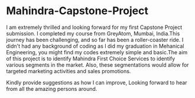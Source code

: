 # Mahindra-Capstone-Project

I am extremely thrilled and looking forward for my first Capstone Project submission. I completed my course from GreyAtom, Mumbai, India.This journey has been challenging, and so far has been a roller-coaster ride. I didn't had any background of coding as I did my graduation in Mehanical Engineering, you might find my codes extremely simple and basic.The aim of this project is to identify Mahindra First Choice Services to identify various segments in the market. Also, these segmentations would allow for targeted marketing activities and sales promotions.

Kindly provide suggestions as how I can improve, Looking forward to hear from  all the amazing persons around.
